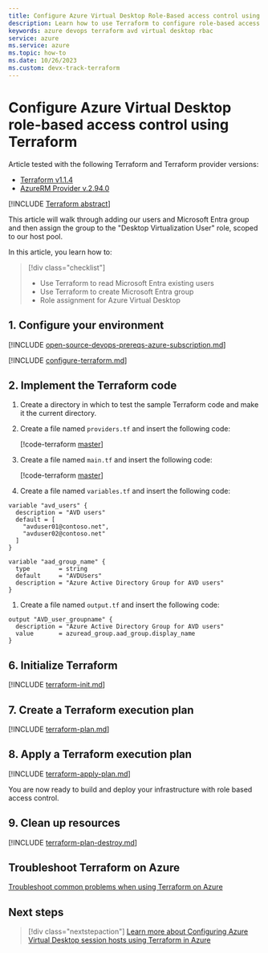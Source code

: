 ```yaml
---
title: Configure Azure Virtual Desktop Role-Based access control using Terraform
description: Learn how to use Terraform to configure role-based access control for Azure Virtual Desktop.
keywords: azure devops terraform avd virtual desktop rbac
service: azure
ms.service: azure
ms.topic: how-to
ms.date: 10/26/2023
ms.custom: devx-track-terraform
---
```


# Configure Azure Virtual Desktop role-based access control using Terraform

Article tested with the following Terraform and Terraform provider versions:

- [Terraform v1.1.4](https://releases.hashicorp.com/terraform/)
- [AzureRM Provider v.2.94.0](https://registry.terraform.io/providers/hashicorp/azurerm/latest/docs)

[!INCLUDE [Terraform abstract](./includes/abstract.md)]

This article will walk through adding our users and Microsoft Entra group and then assign the group to the "Desktop Virtualization User" role, scoped to our host pool.  

In this article, you learn how to:

> [!div class="checklist"]
> * Use Terraform to read Microsoft Entra existing users
> * Use Terraform to create Microsoft Entra group
> * Role assignment for Azure Virtual Desktop

## 1. Configure your environment

[!INCLUDE [open-source-devops-prereqs-azure-subscription.md](../includes/open-source-devops-prereqs-azure-subscription.md)]

[!INCLUDE [configure-terraform.md](includes/configure-terraform.md)]

## 2. Implement the Terraform code

1. Create a directory in which to test the sample Terraform code and make it the current directory.

1. Create a file named `providers.tf` and insert the following code:

    [!code-terraform [master](../../terraform_samples/quickstart/101-azure-virtual-desktop/provider.tf)]

1. Create a file named `main.tf` and insert the following code:

    [!code-terraform [master](../../terraform_samples/quickstart/101-azure-virtual-desktop/rbac.tf)]

1. Create a file named `variables.tf` and insert the following code:

```
variable "avd_users" {
  description = "AVD users"
  default = [
    "avduser01@contoso.net",
    "avduser02@contoso.net"
  ]
}

variable "aad_group_name" {
  type        = string
  default     = "AVDUsers"
  description = "Azure Active Directory Group for AVD users"
}
```

1. Create a file named `output.tf` and insert the following code:

```
output "AVD_user_groupname" {
  description = "Azure Active Directory Group for AVD users"
  value       = azuread_group.aad_group.display_name
}
```
## 6. Initialize Terraform

[!INCLUDE [terraform-init.md](includes/terraform-init.md)]

## 7. Create a Terraform execution plan

[!INCLUDE [terraform-plan.md](includes/terraform-plan.md)]

## 8. Apply a Terraform execution plan

[!INCLUDE [terraform-apply-plan.md](includes/terraform-apply-plan.md)]

You are now ready to build and deploy your infrastructure with role based access control.

## 9. Clean up resources

[!INCLUDE [terraform-plan-destroy.md](includes/terraform-plan-destroy.md)]

## Troubleshoot Terraform on Azure

[Troubleshoot common problems when using Terraform on Azure](troubleshoot.md)

## Next steps

> [!div class="nextstepaction"]
> [Learn more about Configuring Azure Virtual Desktop session hosts using Terraform in Azure](./create-avd-session-host.md)
